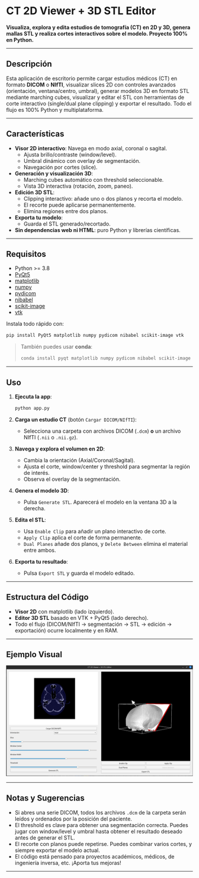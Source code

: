 # CT 2D Viewer + 3D STL Editor

**Visualiza, explora y edita estudios de tomografía (CT) en 2D y 3D, genera mallas STL y realiza cortes interactivos sobre el modelo. Proyecto 100% en Python.**

---

## Descripción

Esta aplicación de escritorio permite cargar estudios médicos (CT) en formato **DICOM** o **NIfTI**, visualizar slices 2D con controles avanzados (orientación, ventana/centro, umbral), generar modelos 3D en formato STL mediante marching cubes, visualizar y editar el STL con herramientas de corte interactivo (single/dual plane clipping) y exportar el resultado. Todo el flujo es 100% Python y multiplataforma.

---

## Características

- **Visor 2D interactivo**: Navega en modo axial, coronal o sagital.
  - Ajusta brillo/contraste (window/level).
  - Umbral dinámico con overlay de segmentación.
  - Navegación por cortes (slice).
- **Generación y visualización 3D**:
  - Marching cubes automático con threshold seleccionable.
  - Vista 3D interactiva (rotación, zoom, paneo).
- **Edición 3D STL**:
  - Clipping interactivo: añade uno o dos planos y recorta el modelo.
  - El recorte puede aplicarse permanentemente.
  - Elimina regiones entre dos planos.
- **Exporta tu modelo**:
  - Guarda el STL generado/recortado.
- **Sin dependencias web ni HTML**: puro Python y librerías científicas.

---

## Requisitos

- Python >= 3.8
- [PyQt5](https://pypi.org/project/PyQt5/)
- [matplotlib](https://pypi.org/project/matplotlib/)
- [numpy](https://pypi.org/project/numpy/)
- [pydicom](https://pypi.org/project/pydicom/)
- [nibabel](https://pypi.org/project/nibabel/)
- [scikit-image](https://pypi.org/project/scikit-image/)
- [vtk](https://pypi.org/project/vtk/)

Instala todo rápido con:

```bash
pip install PyQt5 matplotlib numpy pydicom nibabel scikit-image vtk
```

> También puedes usar **conda**:
>
> ```bash
> conda install pyqt matplotlib numpy pydicom nibabel scikit-image vtk -c conda-forge
> ```

---

## Uso

1. **Ejecuta la app**:

    ```bash
    python app.py
    ```

2. **Carga un estudio CT** (botón `Cargar DICOM/NIfTI`):
    - Selecciona una carpeta con archivos DICOM (`.dcm`) **o** un archivo NIfTI (`.nii` o `.nii.gz`).

3. **Navega y explora el volumen en 2D**:
    - Cambia la orientación (Axial/Coronal/Sagital).
    - Ajusta el corte, window/center y threshold para segmentar la región de interés.
    - Observa el overlay de la segmentación.

4. **Genera el modelo 3D**:
    - Pulsa `Generate STL`. Aparecerá el modelo en la ventana 3D a la derecha.

5. **Edita el STL**:
    - Usa `Enable Clip` para añadir un plano interactivo de corte.
    - `Apply Clip` aplica el corte de forma permanente.
    - `Dual Planes` añade dos planos, y `Delete Between` elimina el material entre ambos.

6. **Exporta tu resultado**:
    - Pulsa `Export STL` y guarda el modelo editado.

---

## Estructura del Código

- **Visor 2D** con matplotlib (lado izquierdo).
- **Editor 3D STL** basado en VTK + PyQt5 (lado derecho).
- Todo el flujo (DICOM/NIfTI → segmentación → STL → edición → exportación) ocurre localmente y en RAM.

---

## Ejemplo Visual

![Captura de pantalla del visor 2D/3D con un estudio CT y modelo STL editado](demo_screenshot.png)

---

## Notas y Sugerencias

- Si abres una serie DICOM, todos los archivos `.dcm` de la carpeta serán leídos y ordenados por la posición del paciente.
- El threshold es clave para obtener una segmentación correcta. Puedes jugar con window/level y umbral hasta obtener el resultado deseado antes de generar el STL.
- El recorte con planos puede repetirse. Puedes combinar varios cortes, y siempre exportar el modelo actual.
- El código está pensado para proyectos académicos, médicos, de ingeniería inversa, etc. ¡Aporta tus mejoras!

---
